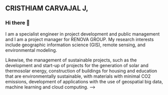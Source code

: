 ## CRISTHIAM CARVAJAL J,
### Hi there 👋

I am a specialist engineer in project development and public management and I am a project manager for RENOVA GROUP. My research interests include geographic information science (GIS), remote sensing, and environmental modeling.

Likewise, the management of sustainable projects, such as the development and start-up of projects for the generation of solar and thermosolar energy, construction of buildings for housing and education that are environmentally sustainable, with materials with minimal CO2 emissions, development of applications with the use of geospatial big data, machine learning and cloud computing.
-->
